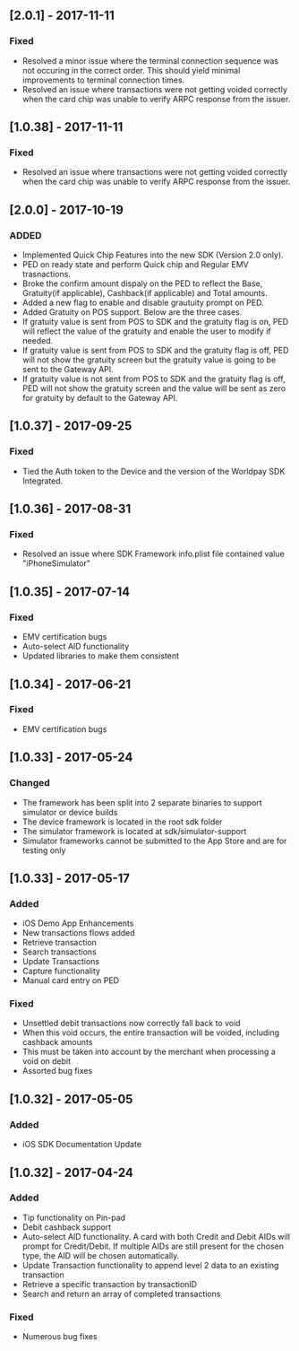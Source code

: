## [2.0.1] - 2017-11-11

### Fixed 
-   Resolved a minor issue where the terminal connection sequence was not occuring in the correct order. This should yield minimal improvements to terminal connection times. 
-   Resolved an issue where transactions were not getting voided correctly when the card chip was unable to verify ARPC response from the issuer.

## [1.0.38] - 2017-11-11

### Fixed  
-   Resolved an issue where transactions were not getting voided correctly when the card chip was unable to verify ARPC response from the issuer.

## [2.0.0] - 2017-10-19

### ADDED 
-   Implemented Quick Chip Features into the new SDK (Version 2.0 only).
-   PED on ready state and perform Quick chip and Regular EMV trasnactions.
-   Broke the confirm amount dispaly on the PED to reflect the Base, Gratuity(if applicable), Cashback(if applicable) and Total amounts.
-   Added a new flag to enable and disable grautuity prompt on PED.
-   Added Gratuity on POS support. Below are the three cases.                                                                                      
-   If gratuity value is sent from POS to SDK and the gratuity flag is on, PED will reflect the value of the gratuity and enable the user to modify if needed.
-   If gratuity value is sent from POS to SDK and the gratuity flag is off, PED will not show the gratuity screen but the gratuity value is going to be sent to the Gateway API.
-   If gratuity value is not sent from POS to SDK and the gratuity flag is off, PED will not show the gratuity screen and the value will be sent as zero for gratuity by default to the Gateway API. 

	
## [1.0.37] - 2017-09-25

### Fixed 
-   Tied the Auth token to the Device and the version of the Worldpay SDK Integrated.


## [1.0.36] - 2017-08-31

### Fixed 
-   Resolved an issue where SDK Framework info.plist file contained value "iPhoneSimulator"


## [1.0.35] - 2017-07-14

### Fixed 
-   EMV certification bugs
-	Auto-select AID functionality
-	Updated libraries to make them consistent


## [1.0.34] - 2017-06-21

### Fixed 
-   EMV certification bugs


## [1.0.33] - 2017-05-24

### Changed 
-   The framework has been split into 2 separate binaries to support simulator or device builds
-   The device framework is located in the root sdk folder
-   The simulator framework is located at sdk/simulator-support
-   Simulator frameworks cannot be submitted to the App Store and are for testing only


## [1.0.33] - 2017-05-17

### Added 
-   iOS  Demo App Enhancements
-   New transactions flows added
-   Retrieve transaction
-   Search transactions
-   Update Transactions
-   Capture functionality
-   Manual card entry on PED

### Fixed 
-   Unsettled debit transactions now correctly fall back to void
-   When this void occurs, the entire transaction will be voided, including cashback amounts
-   This must be taken into account by the merchant when processing a void on debit
-   Assorted bug fixes


## [1.0.32] - 2017-05-05

### Added
-	iOS SDK Documentation Update


## [1.0.32] - 2017-04-24

### Added 
-	Tip functionality on Pin-pad
-	Debit cashback support 
-	Auto-select AID functionality. A card with both Credit and Debit AIDs will prompt for Credit/Debit. If multiple AIDs are still present for the chosen type, the AID will be chosen automatically.
-	Update Transaction functionality to append level 2 data to an existing transaction
-	Retrieve a specific transaction by transactionID
-	Search and return an array of completed transactions

### Fixed 
-	Numerous bug fixes
